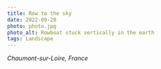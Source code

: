 ```yaml
---
title: Row to the sky
date: 2022-09-20
photo: photo.jpg
photo_alt: Rowboat stuck vertically in the earth
tags: Landscape
---
```


_Chaumont-sur-Loire, France_
